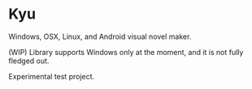# Kyu
Windows, OSX, Linux, and Android visual novel maker.

(WIP)
Library supports Windows only at the moment, and it is not fully fledged out.

Experimental test project.

